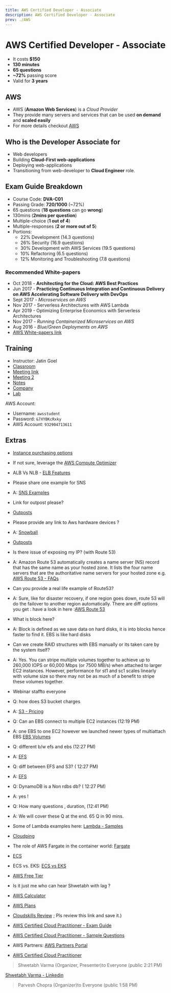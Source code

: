 ```yaml
---
title: AWS Certified Developer - Associate
description: AWS Certified Developer - Associate
prev: ./AWS
---
```


# AWS Certified Developer - Associate

- It costs **$150**
- **130 minutes**
- **65 questions**
- **~72%** passing score
- Valid for **3 years**

## AWS

- AWS (**Amazon Web Services**) is a _Cloud Provider_
- They provide many servers and services that can be used **on demand** and **scaled easily**
- For more details checkout [AWS](./AWS.md)

## Who is the Developer Associate for

- Web developers
- Building **Cloud-First web-applications**
- Deploying web-applications
- Transitioning from web-developer to **Cloud Engineer** role.

## Exam Guide Breakdown

- Course Code: **DVA-C01**
- Passing Grade: **720/1000** (~72%)
- 65 questions (**18 questions** can go **wrong**)
- 130mins (**2mins per question**)
- Multiple-choice (**1 out of 4**)
- Multiple-responses (**2 or more out of 5**)
- Portions:
  - 22% Development (14.3 questions)
  - 26% Security (16.9 questions)
  - 30% Development with AWS Services (19.5 questions)
  - 10% Refactoring (6.5 questions)
  - 12% Monitoring and Troubleshooting (7.8 questions)

### Recommended White-papers

- Oct 2018 - **Architecting for the Cloud: AWS Best Practices**
- Jun 2017 - **Practicing Continuous Integration and Continuous Delivery on AWS Accelerating Software Delivery with DevOps**
- Sept 2017 - _Microservices on AWS_
- Nov 2017 - Serverless Architectures with AWS Lambda
- Apr 2019 - Optimizing Enterprise Economics with Serverless Architectures
- Nov 2017 - _Running Containerized Microservices on AWS_
- Aug 2016 - _Blue/Green Deployments on AWS_
- [AWS White-papers link](https://aws.amazon.com/whitepapers)

## Training

- Instructor: Jatin Goel
- [Classroom](https://www.cloudwizardconsulting.com/)
- [Meeting link](https://app.gotomeeting.com/?meetingId=590486733)
- [Meeting 2](https://global.gotomeeting.com/join/590486733)
- [Notes](https://evantage.gilmoreglobal.com/#)
- [Company](https://www.cloudwizardconsulting.com/)
- [Lab](https://cloudwizard.qwiklabs.com/)

AWS Account:

- Username: `awsstudent`
- Password: `&7XYBKcRxky`
- AWS Account: `932904713611`

## Extras

- [Instance purchasing options](https://docs.aws.amazon.com/AWSEC2/latest/UserGuide/instance-purchasing-options.html)

- If not sure, leverage the [AWS Compute Optimizer](https://aws.amazon.com/compute-optimizer/)

- ALB Vs NLB - [ELB Features](https://aws.amazon.com/elasticloadbalancing/features/)

- Please share one example for SNS
- A: [SNS Examples](https://docs.aws.amazon.com/sdk-for-javascript/v2/developer-guide/sns-examples.html)

- Link for outpost please?
- [Outposts](https://aws.amazon.com/outposts/)

- Please provide any link to Aws hardware devices ?
- A: [Snowball](https://aws.amazon.com/snowball/)
- [Outposts](https://aws.amazon.com/outposts/)

- Is there issue of exposing my IP? (with Route 53)
- A: Amazon Route 53 automatically creates a name server (NS) record that has the same name as your hosted zone. It lists the four name servers that are the authoritative name servers for your hosted zone e.g. [AWS Route 53 - FAQs](https://aws.amazon.com/route53/faqs/)

- Can you provide a real life example of Route53?
- A: Sure, like for disaster recovery, if one region goes down, route 53 will do the failover to another region automatically. There are diff options you get : have a look in here :[AWS Route 53](https://aws.amazon.com/route53/features/)

- What is block here?
- A: Block is defined as we save data on hard disks, it is into blocks hence faster to find it. EBS is like hard disks

- Can we create RAID structures with EBS manually or its taken care by the system itself?
- A: Yes. You can stripe multiple volumes together to achieve up to 260,000 IOPS or 60,000 Mbps (or 7500 MB/s) when attached to larger EC2 instances. However, performance for st1 and sc1 scales linearly with volume size so there may not be as much of a benefit to stripe these volumes together.

- Webinar staffto everyone

- Q: how does S3 bucket charges
- A: [S3 - Pricing](https://aws.amazon.com/s3/pricing/)

- Q: Can an EBS connect to multiple EC2 instances (12:19 PM)
- A: one EBS to one EC2 however we launched newer types of multiattach EBS [EBS Volumes](https://docs.aws.amazon.com/AWSEC2/latest/UserGuide/ebs-volumes-multi.html)

- Q: different b/w efs and ebs (12:27 PM)
- A: [EFS](https://aws.amazon.com/efs/when-to-choose-efs/)

- Q: diff between EFS and S3? ( 12:27 PM)
- A: [EFS](https://aws.amazon.com/efs/when-to-choose-efs/)

- Q: DynamoDB is a Non rdbs db? ( 12:27 PM)
- A: yes !

- Q: How many questions , duration, (12:41 PM)
- A: We will cover these Q at the end. 65 Q in 90 mins.

- Some of Lambda examples here: [Lambda - Samples](https://docs.aws.amazon.com/lambda/latest/dg/lambda-samples.html)

- [Cloudping](https://www.cloudping.info/)

- The role of AWS Fargate in the container world: [Fargate](https://aws.amazon.com/blogs/containers/the-role-of-aws-fargate-in-the-container-world/)

- [ECS](https://aws.amazon.com/ecs/)

- ECS vs. EKS: [ECS vs EKS](https://aws.amazon.com/blogs/containers/amazon-ecs-vs-amazon-eks-making-sense-of-aws-container-services/)

- [AWS Free Tier](https://aws.amazon.com/free)
- Is it just me who can hear Shwetabh with lag ?

- [AWS Calculator](https://calculator.aws/#/)
- [AWS Plans](https://aws.amazon.com/premiumsupport/plans/)
- [Cloudskills Review](https://pages.awscloud.com/traincert-learn-aws-cloudskills.html) ; Pls review this link and save it.)
- [AWS Certified Cloud Practitioner - Exam Guide](https://d1.awsstatic.com/training-and-certification/docs-cloud-practitioner/AWS-Certified-Cloud-Practitioner_Exam-Guide.pdf)
- [AWS Certified Cloud Practitioner - Sample Questions](https://d1.awsstatic.com/training-and-certification/docs-cloud-practitioner/AWS-Certified-Cloud-Practitioner_Sample-Questions.pdf)
- AWS Partners: [AWS Partners Portal](https://www.aws.training/Details/eLearning?id=60697)
- [AWS Certified Cloud Practitioner](https://aws.amazon.com/certification/certified-cloud-practitioner/)

> Shwetabh Varma (Organizer, Presenter)to Everyone (public 2:21 PM)

[Shwetabh Varma - Linkedin](https://www.linkedin.com/in/shwetabh-varma-482b0a13/)

> Parvesh Chopra (Organizer)to Everyone (public 1:58 PM)
